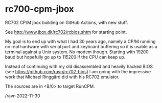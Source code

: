 # rc700-cpm-jbox
RC702 CP/M jbox building on GitHub Actions, with new stuff.

See <http://www.jbox.dk/rc702/rcbios.shtm> for starting point.  

My goal is to end up with what I had 30 years ago, namely a 
CP/M running on real hardware with serial port and keyboard 
buffering so it is usable as a terminal against a Unix
system.   No modem though.  Starting with 19200 baud but
hopefully go up to 115200 if the CPU can keep up.


Instead of continuing with my old disassembled and heavily hacked
BIOS (see <https://github.com/ravn/rc702-bios>) I am going with 
the impressive work that Michael Ringgård did with his RC702 emulator.

The sources are in <B/0> to target RunCPM.

/ravn 2022-11-30